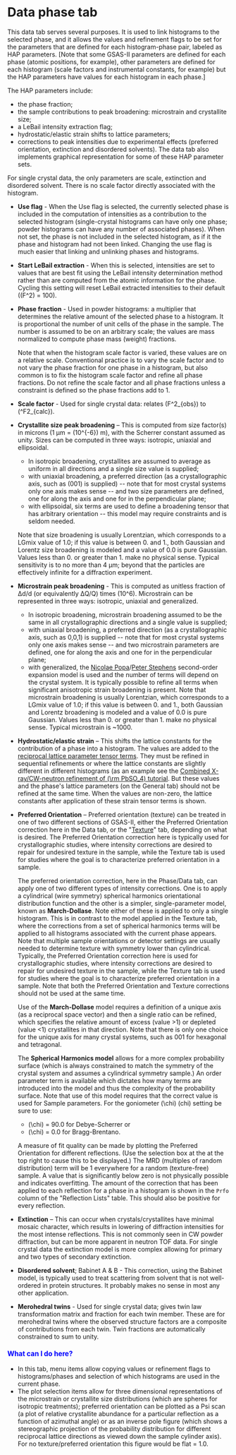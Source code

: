 <!--- Don't change the HTML version of this file; edit the .md version -->
<a name="Phase-Data"></a>
<a name="_Data"></a>
# **Data** phase tab

This data tab serves several purposes. It is used to link histograms to the selected phase, and it allows the values and refinement flags to be set for the parameters that are defined for each histogram-phase pair, labeled as HAP parameters. [Note that some GSAS-II parameters are defined for each phase (atomic positions, for example), other parameters are defined for each histogram (scale factors and instrumental constants, for example) but the HAP parameters have values for each histogram in each phase.] 

The HAP parameters include: 

* the phase fraction; 
* the sample contributions to peak broadening: microstrain and crystallite size; 
* a LeBail intensity extraction flag; 
* hydrostatic/elastic strain shifts to lattice parameters; 
* corrections to peak intensities due to experimental effects (preferred orientation, extinction and disordered solvents).
The data tab also implements graphical representation for some of these HAP parameter sets.

For single crystal data, the only parameters are scale, extinction and disordered solvent. There is no scale factor directly associated with the histogram.

* **Use flag** - When the Use flag is selected, the currently selected phase is included in the computation of intensities as a contribution to the selected histogram (single-crystal histograms can have only one phase; powder histograms can have any number of associated phases). When not set, the phase is not included in the selected histogram, as if it the phase and histogram had not been linked. Changing the use flag is much easier that linking and unlinking phases and histograms. 

* **Start LeBail extraction** - When this is selected, intensities are set to values that are best fit using the LeBail intensity determination method rather than are computed from the atomic information for the phase. Cycling this setting will reset LeBail extracted intensities to their default (\(F^2\) = 100).

* **Phase fraction** - Used in powder histograms: a multiplier that determines the relative amount of the selected phase to a histogram. It is proportional the number of unit cells of the phase in the sample. The number is assumed to be on an arbitrary scale; the values are mass normalized to compute phase mass (weight) fractions. 

    Note that when the histogram scale factor is varied, these values are on a relative scale. Conventional practice is to vary the scale factor and to not vary the phase fraction for one phase in a histogram, but also common is to fix the histogram scale factor and refine all phase fractions. Do not refine the scale factor and all phase fractions unless a constraint is defined so the phase fractions add to 1.
  
* **Scale factor** - Used for single crystal data: relates \(F^2_{obs}\) to \(^F2_{calc}\).

* **Crystallite size peak broadening** – This is computed from size factor(s) in microns (1 μm = \(10^{-6}\) m), with the Scherrer constant assumed as unity. Sizes can be computed in three ways: isotropic, uniaxial and ellipsoidal. 

    * In isotropic broadening, crystallites are assumed to average as uniform in all directions and a single size value is supplied; 
    * with uniaxial broadening, a preferred direction (as a crystallographic axis, such as (001) is supplied) -- note that for most crystal systems only one axis makes sense -- and two size parameters are defined, one for along the axis and one for in the perpendicular plane; 
    * with ellipsoidal, six terms are used to define a broadening tensor that has arbitrary orientation -- this model may require constraints and is seldom needed. 

    Note that size broadening is usually Lorentzian, which corresponds to a LGmix value of 1.0; if this value is between 0. and 1., both Gaussian and Lorentz size broadening is modeled and a value of 0.0 is pure Gaussian. Values less than 0. or greater than 1. make no physical sense. Typical sensitivity is to no more than 4 μm; beyond that the particles are effectively infinite for a diffraction experiment.
    
* **Microstrain peak broadening**  - This is computed as unitless fraction of Δd/d (or equivalently ΔQ/Q) times \(10^6\). Microstrain can be represented in three ways: isotropic, uniaxial and generalized. 
    * In isotropic broadening, microstrain broadening assumed to be the same in all crystallographic directions and a single value is supplied; 
    * with uniaxial broadening, a preferred direction (as a crystallographic axis, such as 0,0,1) is supplied -- note that for most crystal systems only one axis makes sense -- and two microstrain parameters are defined, one for along the axis and one for in the perpendicular plane; 
    * with generalized, the [Nicolae Popa](https://journals.iucr.org/j/issues/2020/06/00/es5029/index.html)/[Peter Stephens](https://journals.iucr.org/paper?hn0085) second-order expansion model is used and the number of terms will depend on the crystal system. It is typically possible to refine all terms when significant anisotropic strain broadening is present. Note that microstrain broadening is usually Lorentzian, which corresponds to a LGmix value of 1.0; if this value is between 0. and 1., both Gaussian and Lorentz broadening is modeled and a value of 0.0 is pure Gaussian. Values less than 0. or greater than 1. make no physical sense. Typical microstrain is ~1000.

* **Hydrostatic/elastic strain** – This shifts the lattice constants for the contribution of a phase into a histogram. The values are added to the [reciprocal lattice parameter tensor terms](http://gsas-ii.readthedocs.io/en/latest/GSASIIutil.html#gsasiilattice-unit-cell-computations). They must be refined in sequential refinements or where the lattice constants are slightly different in different histograms (as an example see the [Combined X-ray/CW-neutron refinement of \(\rm PbSO_4\) tutorial](https://advancedphotonsource.github.io/GSAS-II-tutorials/CWCombined/Combined%20refinement.htm). But these values and the phase's lattice parameters (on the General tab) should not be refined at the same time. When the values are non-zero, the lattice constants after application of these strain tensor terms is shown. 

<a name="Phase-Preferred_orientation"></a>
<a name="Preferred_orientation"></a>
<a name="preferred_orientation"></a>
* **Preferred Orientation** – Preferred orientation (texture) can be treated in one of two different sections of GSAS-II, either the Preferred Orientation correction here in the Data tab, or the "[Texture](phasetexture.md)" tab, depending on what is desired. 
The Preferred Orientation correction here is typically used for crystallographic studies, where intensity corrections are desired to repair for undesired texture in the sample, while the Texture tab is used for studies where the goal is to characterize preferred orientation in a sample.

    The preferred orientation correction, here in the Phase/Data tab, can apply one of two different types of intensity corrections. One is to apply a cylindrical (wire symmetry) spherical harmonics orientational distribution function and the other is a simpler,   single-parameter model, known as **March-Dollase**. Note either of these is applied to only a single histogram.
This is in contrast to the model applied in the Texture tab, where the corrections from a set of spherical harmonics terms will be applied to all histograms associated with the current phase appears. Note that multiple sample orientations or detector settings are usually needed to determine texture with symmetry lower than cylindrical. Typically, the Preferred Orientation correction here is used for crystallographic studies, where intensity corrections are desired to repair for undesired texture in the sample, while the Texture tab is used for studies where the goal is to characterize preferred orientation in a sample. Note that both the Preferred Orientation and Texture corrections should not be used at the same time.
    
    Use of the **March-Dollase** model requires a definition of a unique axis (as a reciprocal space vector) and then a single ratio can be refined, which specifies the relative amount of excess (value >1) or depleted (value <1) crystallites in that direction. Note that there is only one choice for the unique axis for many crystal systems, such as 001 for hexagonal and tetragonal. 
    
    The **Spherical Harmonics model** allows for a more complex probability surface (which is always constrained to match the symmetry of the crystal system and assumes a cylindrical symmetry sample.) An order parameter term is available which dictates how many terms are introduced into the model and thus the complexity of the probability surface. Note that use of this model requires that the correct value is used for Sample parameters. For the goniometer \(\chi\) (chi) setting be sure to use: 
    
    * \(\chi\) = 90.0 for Debye-Scherrer or 
    * \(\chi\) = 0.0 for Bragg-Brentano.

    A measure of fit quality can be made by plotting the Preferred Orientation for different reflections. (Use the selection box at the at the top right to cause this to be displayed.) The MRD (multiples of random distribution) term will be 1 everywhere for a random (texture-free) sample. A value that is significantly below zero is not physically possible and indicates overfitting. The amount of the correction that has been applied to each reflection for a phase in a histogram is shown in the `Prfo` column of the "Reflection Lists" table. This should also be positive for every reflection.

* **Extinction** – This can occur when crystals/crystallites have minimal mosaic character, which results in lowering of diffraction intensities for the most intense reflections. This is not commonly seen in CW powder diffraction, but can be more apparent in neutron TOF data. For single crystal data the extinction model is more complex allowing for primary and two types of secondary extinction.

* **Disordered solvent**; Babinet A & B - This correction, using the Babinet model, is typically used to treat scattering from solvent that is not well-ordered in protein structures. It probably makes no sense in most any other application.

* **Merohedral twins** - Used for single crystal data; gives twin law transformation matrix and fraction for each twin member. These are for merohedral twins where the observed structure factors are a composite of contributions from each twin. Twin fractions are automatically constrained to sum to unity.

<H3 style="color:blue;font-size:1.1em">What can I do here?</H3>

* In this tab, menu items allow copying values or refinement flags to histograms/phases and selection of which histograms are used in the current phase.
* The plot selection items allow for three dimensional representations of the microstrain or crystallite size distributions (which are spheres for isotropic treatments); preferred orientation can be plotted as a Psi scan (a plot of relative crystallite abundance for a particular reflection as a function of azimuthal angle) or as an inverse pole figure (which shows a stereographic projection of the probability distribution for different reciprocal lattice directions as viewed down the sample cylinder axis). For no texture/preferred orientation this figure would be flat = 1.0.

